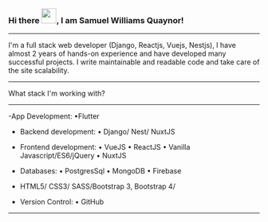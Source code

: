 ### Hi there <img src="https://raw.githubusercontent.com/MartinHeinz/MartinHeinz/master/wave.gif" width="30px">, I am Samuel Williams Quaynor!

---
I'm a full stack web developer (Django, Reactjs, Vuejs, Nestjs), I have almost 2 years of hands-on experience and have developed many successful projects. I write maintainable and readable code and take care of the site scalability.
**********************************
What stack I'm working with?
**********************************
-App Development:
•Flutter

- Backend development:
• Django/ Nest/ NuxtJS

- Frontend development:
• VueJS
• ReactJS
• Vanilla Javascript/ES6/jQuery
• NuxtJS

- Databases:
• PostgresSql
• MongoDB
• Firebase

- HTML5/ CSS3/ SASS/Bootstrap 3, Bootstrap 4/

- Version Control:
• GitHub

---

